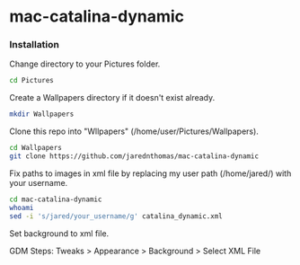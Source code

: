 # mac-catalina-dynamic

### Installation
Change directory to your Pictures folder.
```sh
cd Pictures
```

Create a Wallpapers directory if it doesn't exist already.
```sh
mkdir Wallpapers
```

Clone this repo into "Wllpapers" (/home/user/Pictures/Wallpapers).
```sh
cd Wallpapers
git clone https://github.com/jarednthomas/mac-catalina-dynamic
```

Fix paths to images in xml file by replacing my user path (/home/jared/) with your username.
```sh
cd mac-catalina-dynamic
whoami
sed -i 's/jared/your_username/g' catalina_dynamic.xml
```

Set background to xml file.

GDM Steps: Tweaks > Appearance > Background > Select XML File
